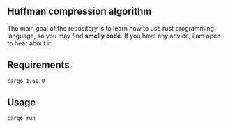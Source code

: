 Huffman compression algorithm
---


The main goal of the repository is to learn how to use rust programming language, 
so you may find **smelly code**. If you have any advice, i am open to hear about it.

Requirements
---

```cargo 1.60.0```



Usage
---

```cargo run```
